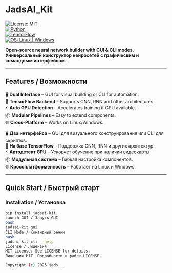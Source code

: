 # JadsAI_Kit  

[![License: MIT](https://img.shields.io/badge/License-MIT-yellow.svg)](https://opensource.org/licenses/MIT)  
[![Python](https://img.shields.io/badge/Python-3.8%2B-blue)](https://python.org)  
[![TensorFlow](https://img.shields.io/badge/TensorFlow-2.x-orange)](https://tensorflow.org)  
[![OS: Linux | Windows](https://img.shields.io/badge/OS-Linux%20%7C%20Windows-lightgrey)](https://)  

**Open-source neural network builder with GUI & CLI modes.**  
**Универсальный конструктор нейросетей с графическим и командным интерфейсом.**  

---

## Features / Возможности  
🖥️ **Dual Interface** – GUI for visual building or CLI for automation.  
🧠 **TensorFlow Backend** – Supports CNN, RNN and other architectures.  
⚡ **Auto GPU Detection** – Accelerates training if GPU available.  
📦 **Modular Pipelines** – Easy to extend components.  
🌐 **Cross-Platform** – Works on Linux/Windows.  

🖥️ **Два интерфейса** – GUI для визуального конструирования или CLI для скриптов.  
🧠 **На базе TensorFlow** – Поддержка CNN, RNN и других архитектур.  
⚡ **Автодетект GPU** – Ускоряет обучение при наличии видеокарты.  
📦 **Модульная система** – Гибкая настройка компонентов.  
🌐 **Кроссплатформенность** – Работает на Linux и Windows.  

---

## Quick Start / Быстрый старт  

### Installation / Установка  
```bash
pip install jadsai-kit
Launch GUI / Запуск GUI
bash
jadsai-kit gui
CLI Mode / Командный режим
bash
jadsai-kit cli --help
License / Лицензия
MIT License. See LICENSE for details.
Лицензия MIT. Подробности в файле LICENSE.

Copyright (c) 2025 jads___

